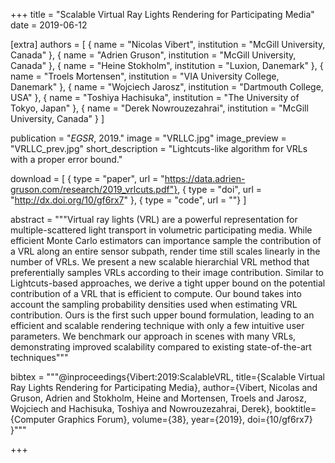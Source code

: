+++
title = "Scalable Virtual Ray Lights Rendering for Participating Media"
date = 2019-06-12

[extra]
authors = [
    { name = "Nicolas Vibert", institution = "McGill University, Canada" }, 
    { name = "Adrien Gruson", institution = "McGill University, Canada" },
    { name = "Heine Stokholm", institution = "Luxion, Danemark" }, 
    { name = "Troels Mortensen", institution = "VIA University College, Danemark" }, 
    { name = "Wojciech Jarosz", institution = "Dartmouth College, USA" },
    { name = "Toshiya Hachisuka", institution = "The University of Tokyo, Japan" }, 
    { name = "Derek Nowrouzezahrai", institution = "McGill University, Canada" }
]

publication = "*EGSR*, 2019."
image = "VRLLC.jpg"
image_preview = "VRLLC_prev.jpg"
short_description = "Lightcuts-like algorithm for VRLs with a proper error bound."

download = [
    { type = "paper", url = "https://data.adrien-gruson.com/research/2019_vrlcuts.pdf"},
    { type = "doi", url = "http://dx.doi.org/10/gf6rx7" },
    { type = "code", url = ""}
]

abstract = """Virtual ray lights (VRL) are a powerful representation for multiple-scattered light transport in volumetric participating media. While efficient Monte Carlo estimators can importance sample the contribution of a VRL along an entire sensor subpath, render time still scales linearly in the number of VRLs. We present a new scalable hierarchial VRL method that preferentially samples VRLs according to their image contribution. Similar to Lightcuts-based approaches, we derive a tight upper bound on the potential contribution of a VRL that is efficient to compute. Our bound takes into account the sampling probability densities used when estimating VRL contribution. Ours is the first such upper bound formulation, leading to an efficient and scalable rendering technique with only a few intuitive user parameters. We benchmark our approach in scenes with many VRLs, demonstrating improved scalability compared to existing state-of-the-art techniques"""

bibtex = """@inproceedings{Vibert:2019:ScalableVRL,
  title={Scalable Virtual Ray Lights Rendering for Participating Media},
  author={Vibert, Nicolas and Gruson, Adrien and Stokholm, Heine and Mortensen, Troels and Jarosz, Wojciech and Hachisuka, Toshiya and Nowrouzezahrai, Derek},
  booktitle={Computer Graphics Forum},
  volume={38},
  year={2019},
  doi={10/gf6rx7}
}"""

+++
